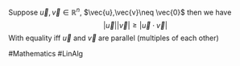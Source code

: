 Suppose $\vec{u},\vec{v}\in\mathbb{R}^n$, $\vec{u},\vec{v}\neq \vec{0}$ then we have
$$
|\vec{u}||\vec{v}|\geq|\vec{u}\cdot \vec{v}|
$$
With equality iff $\vec{u}$ and $\vec{v}$ are parallel (multiples of each other)

#Mathematics #LinAlg 